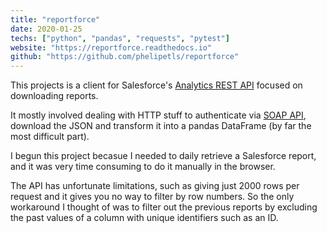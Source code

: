 ```yaml
---
title: "reportforce"
date: 2020-01-25
techs: ["python", "pandas", "requests", "pytest"]
website: "https://reportforce.readthedocs.io"
github: "https://github.com/phelipetls/reportforce"
---
```


This projects is a client for Salesforce's [Analytics REST
API](https://resources.docs.salesforce.com/226/latest/en-us/sfdc/pdf/bi_dev_guide_rest.pdf)
focused on downloading reports.

It mostly involved dealing with HTTP stuff to authenticate via [SOAP
API](https://developer.salesforce.com/docs/atlas.en-us.noversion.mc-apis.meta/mc-apis/authenticate-soap-api.htm),
download the JSON and transform it into a pandas DataFrame (by far the most difficult part).

I begun this project becasue I needed to daily retrieve a Salesforce report,
and it was very time consuming to do it manually in the browser.

The API has unfortunate limitations, such as giving just 2000 rows per request
and it gives you no way to filter by row numbers. So the only workaround I
thought of was to filter out the previous reports by excluding the past values
of a column with unique identifiers such as an ID.
